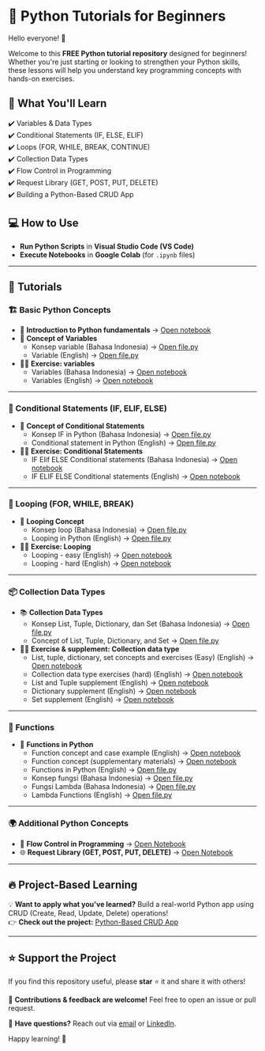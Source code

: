 # 🚀 Python Tutorials for Beginners  

Hello everyone! 👋  

Welcome to this **FREE Python tutorial repository** designed for beginners! Whether you're just starting or looking to strengthen your Python skills, these lessons will help you understand key programming concepts with hands-on exercises.  

## 📌 What You'll Learn  
✔️ Variables & Data Types  
✔️ Conditional Statements (IF, ELSE, ELIF)  
✔️ Loops (FOR, WHILE, BREAK, CONTINUE)  
✔️ Collection Data Types  
✔️ Flow Control in Programming  
✔️ Request Library (GET, POST, PUT, DELETE)  
✔️ Building a Python-Based CRUD App  

## 💻 How to Use  
- **Run Python Scripts** in **Visual Studio Code (VS Code)**  
- **Execute Notebooks** in **Google Colab** (for `.ipynb` files)  

---

## 📂 Tutorials  

### 🏗️ Basic Python Concepts 

- 📜 **Introduction to Python fundamentals** → [Open notebook](https://github.com/harishmuh/Python-simple-tutorials/blob/main/Intro_to_Python_fundamental.ipynb)
- 📜 **Concept of Variables**  
  - Konsep variable (Bahasa Indonesia) → [Open file.py](https://github.com/harishmuh/Python-simple-tutorials/blob/main/variable_bahasa.py)  
  - Variable (English) → [Open file.py](https://github.com/harishmuh/Python-simple-tutorials/blob/main/variable_engsub.py)  
- 🏋️‍♂️ **Exercise: variables**
  - Variables (Bahasa Indonesia) → [Open notebook](https://github.com/harishmuh/Python-simple-tutorials/blob/main/variable_practice_bahasa.ipynb)  
  - Variables (English) → [Open notebook](https://github.com/harishmuh/Python-simple-tutorials/blob/main/Variable_exercise.ipynb) 
---

### 🔀 Conditional Statements (IF, ELIF, ELSE)  
- 📜 **Concept of Conditional Statements**  
  - Konsep IF in Python (Bahasa Indonesia) → [Open file.py](https://github.com/harishmuh/Python-simple-tutorials/blob/main/Conditional%20statements_bahasa.py)  
  - Conditional statement in Python (English) → [Open file.py](https://github.com/harishmuh/Python-simple-tutorials/blob/main/Conditional%20statement_engsub.py)  
- 🏋️‍♂️ **Exercise: Conditional Statements**
  - IF Elif ELSE Conditional statements (Bahasa Indonesia) → [Open notebook](https://github.com/harishmuh/Python-simple-tutorials/blob/main/Conditional_statement_practice_bahasa.ipynb)  
  - IF ELIF ELSE Conditional statements (English) → [Open notebook](https://github.com/harishmuh/Python-simple-tutorials/blob/main/IF%20ELIF%20ELSE%20conditional%20statement_exercise.ipynb)
---

### 🔄 Looping (FOR, WHILE, BREAK)  
- 🔄 **Looping Concept**  
  - Konsep loop (Bahasa Indonesia) → [Open file.py](https://github.com/harishmuh/Python-simple-tutorials/blob/main/looping_bahasa.py)  
  - Looping in Python (English) → [Open file.py](https://github.com/harishmuh/Python-simple-tutorials/blob/main/looping_engsub.py)  
- 🏋️‍♂️ **Exercise: Looping**
  - Looping - easy (English) → [Open notebook](https://github.com/harishmuh/Python-simple-tutorials/blob/main/Looping_exercise_easy.ipynb)
  - Looping - hard (English) → [Open notebook](https://github.com/harishmuh/Python-simple-tutorials/blob/main/Looping_exercise.ipynb)

---

### 📦 Collection Data Types  
- 📚 **Collection Data Types**  
  - Konsep List, Tuple, Dictionary, dan Set (Bahasa Indonesia) → [Open file.py](https://github.com/harishmuh/Python-simple-tutorials/blob/main/collection%20data%20type_bahasa.py)  
  - Concept of List, Tuple, Dictionary, and Set  → [Open file.py](https://github.com/harishmuh/Python-simple-tutorials/blob/main/collection%20data%20types_engsub.py)  
- 🏋️‍♂️ **Exercise & supplement: Collection data type**
  - List, tuple, dictionary, set concepts and exercises (Easy) (English) → [Open notebook](https://github.com/harishmuh/Python-simple-tutorials/blob/main/Collection_data_type_easy.ipynb)
  - Collection data type exercises (hard) (English) → [Open notebook](https://github.com/harishmuh/Python-simple-tutorials/blob/main/Collection%20data%20type%20-%20exercise.ipynb)
  - List and Tuple supplement (English) → [Open notebook](https://github.com/harishmuh/Python-simple-tutorials/blob/main/List_and_Tuple.ipynb)
  - Dictionary supplement (English) → [Open notebook](https://github.com/harishmuh/Python-simple-tutorials/blob/main/Dictionary_exercise_eng_sub.ipynb)  
  - Set supplement (English) → [Open notebook](https://github.com/harishmuh/Python-simple-tutorials/blob/main/collection%20data%20type%20-%20set%20exercise.ipynb)
  
---

### 🔣 Functions  
- 🔧 **Functions in Python**
  - Function concept and case example (English) → [Open notebook](https://github.com/harishmuh/Python-simple-tutorials/blob/main/Functions_in_Python_concept%20and%20example%20case.ipynb)
  - Function concept (supplementary materials) → [Open notebook](https://github.com/harishmuh/Python-simple-tutorials/blob/main/Function%20supplementary%20materials.ipynb)
  - Functions in Python (English) → [Open file.py](https://github.com/harishmuh/Python-simple-tutorials/blob/main/function_engsub.py)
  - Konsep fungsi (Bahasa Indonesia) → [Open file.py](https://github.com/harishmuh/Python-simple-tutorials/blob/main/function_bahasa.py)   
  - Fungsi Lambda (Bahasa Indonesia) → [Open file.py](https://github.com/harishmuh/Python-simple-tutorials/blob/main/lambda%20function_bahasa.py)  
  - Lambda Functions (English) → [Open file.py](https://github.com/harishmuh/Python-simple-tutorials/blob/main/lambda%20function_engsub.py)  

---

### 🌍 Additional Python Concepts  
- 🔄 **Flow Control in Programming** → [Open Notebook](https://github.com/harishmuh/Python-simple-tutorials/blob/main/Flow_control_code_implementation.ipynb)  
- 🌐 **Request Library (GET, POST, PUT, DELETE)** → [Open Notebook](https://github.com/harishmuh/Python-simple-tutorials/blob/main/Request_library.ipynb)  

---

## 🔥 Project-Based Learning  
💡 **Want to apply what you've learned?** Build a real-world Python app using CRUD (Create, Read, Update, Delete) operations!  
👉 **Check out the project:** [Python-Based CRUD App](https://github.com/harishmuh/e-feedmart)  

---

## ⭐ Support the Project  
If you find this repository useful, please **star** ⭐ it and share it with others!  

📢 **Contributions & feedback are welcome!** Feel free to open an issue or pull request.  

📩 **Have questions?** Reach out via [email](mailto:harishmuh@gmail.com) or [LinkedIn](https://www.linkedin.com/in/harishmuh).  

Happy learning! 🚀  
